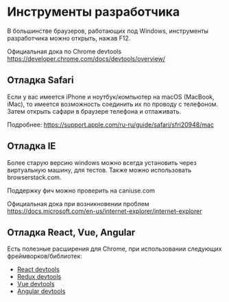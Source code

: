 # Инструменты разработчика

В большинстве браузеров, работающих под Windows, инструменты разработчика можно открыть, 
нажав F12.

Официальная дока по Chrome devtools https://developer.chrome.com/docs/devtools/overview/

## Отладка Safari

Если у вас имеется iPhone и ноутбук/компьютер на macOS (MacBook, iMac), то имеется возможность
соединить их по проводу с телефоном. Затем открыть сафари в браузере телефона и отлаживать.

Подробнее: https://support.apple.com/ru-ru/guide/safari/sfri20948/mac

## Отладка IE

Более старую версию windows можно всегда установить через виртуальную машину, для тестов.
Также можно использовать browserstack.com.

Поддержку фич можно проверить на caniuse.com

Официальная дока при возникновении проблем https://docs.microsoft.com/en-us/internet-explorer/internet-explorer

## Отладка React, Vue, Angular

Есть полезные расширения для Chrome, при использовании следующих фреймворков/библиотек:

- [React devtools](https://chrome.google.com/webstore/detail/react-developer-tools/fmkadmapgofadopljbjfkapdkoienihi?hl=en)
- [Redux devtools](https://chrome.google.com/webstore/detail/redux-devtools/lmhkpmbekcpmknklioeibfkpmmfibljd?hl=en)
- [Vue devtools](https://chrome.google.com/webstore/detail/vuejs-devtools/nhdogjmejiglipccpnnnanhbledajbpd?hl=en)
- [Angular devtools](https://chrome.google.com/webstore/detail/angular-devtools/ienfalfjdbdpebioblfackkekamfmbnh)
